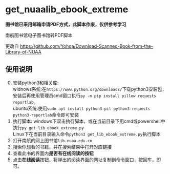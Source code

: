 # get_nuaalib_ebook_extreme

**图书馆已采用邮箱申请PDF方式，此脚本作废，仅供参考学习**

南航图书馆电子图书馆转PDF脚本

更改自 https://github.com/Yohoa/Download-Scanned-Book-from-the-Library-of-NUAA

## 使用说明

0.  安装python3和相关库:  
    widnows系统:在`https://www.python.org/downloads/`下载python3安装包，安装后再使用管理员cmd窗口执行`py -m pip install pillow requests reportlab`。  
    ubuntu系统:使用`sudo apt install python3-pil python3-requests python3-reportlab`命令即可安装  
1.  执行脚本: windows下双击执行脚本，或在当前目录下用cmd或powershell中执行`py get_lib_ebook_extreme.py`  
    Linux下在当前目录输入命令`python3 get_lib_ebook_extreme.py`执行脚本  
2.  打开南航的网上图书馆`lib.nuaa.edu.cn`  
3.  搜索你想看的书籍，并在搜索结果中打开对应链接  
4.  查看此书的界面内**是否有在线阅读的按钮**  
5.  点击**在线阅读**按钮，将弹出的阅读界面的网址复制到命令窗口，按回车，即可。  
